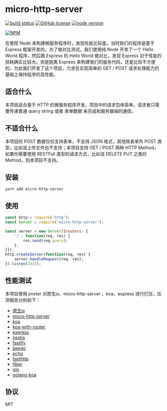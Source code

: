 # micro-http-server

[![build status][action-image]][action-url]
[![GitHub license](https://img.shields.io/github/license/yunnysunny/micro-http-server)](https://github.com/yunnysunny/micro-http-server)
[![node version][node-image]][node-url]

[npm-url]: https://npmjs.org/package/@yunnysunny/micro-http-server
[action-image]: https://github.com/yunnysunny/micro-http-server/workflows/CI/badge.svg
[action-url]: https://github.com/yunnysunny/micro-http-server/actions/workflows/ci.yml

[node-image]: https://img.shields.io/badge/node.js-%3E=_12-green.svg?style=flat-square
[node-url]: http://nodejs.org/download/

[![NPM](https://nodei.co/npm/micro-http-server.png?downloads=true)](https://nodei.co/npm/micro-http-server/) 

在使用 Node 来构建微服务程序时，发现性能比较差。当时我们的程序是基于 Express 框架开发的，为了做对比测试，我们使用纯 Node 开发了一个 Hello World 程序，然后跟 Express 的 Hello World 做对比，发现 Express 对于性能的损耗确实比较大。但是脱离 Express 来构建我们的服务代码，还是比较不方便的，为此我们开发了这个项目，力求在实现简单的 GET / POST 请求处理能力的基础上保持程序的高性能。

## 适合什么

本项目适合基于 HTTP 的微服务程序开发，项目中的请求包体简单，请求者只需要传递普通 query string 或者 表单数据 来完成和服务器端的通信。

## 不适合什么

本项目的 POST 数据仅仅支持表单，不支持 JSON 格式，其他除表单外 POST 类型，比如说上传文件也不支持；本项目支持 GET / POST 两种 HTTP Method，如果你需要使用 RESTFull 类型的请求方式，比如说 DELETE PUT 之类的 Method，则本项目不支持。

## 安装

```
yarn add micro-http-server
```

## 使用

```javascript
const http = require('http');
const Server = require('micro-http-server');

const server = new Server({routers: {
    '/': function(req, res) {
        res.send(req.query);
    },
}});
http.createServer(function(req, res) {
    server.handleRequest(req, res);
}).listen(3333);

```

## 性能测试

本项目使用 jmeter 对原生js、micro-http-server 、koa、express 进行打压，压测报告分别如下：

- [原生js](https://yunnysunny.github.io/micro-http-server/native)
- [micro-http-server](https://yunnysunny.github.io/micro-http-server/mhs)
- [koa](https://yunnysunny.github.io/micro-http-server/koa)
- [koa-with-router](https://yunnysunny.github.io/micro-http-server/koa-router)
- [express](https://yunnysunny.github.io/micro-http-server/express)
- [nestjs](https://yunnysunny.github.io/micro-http-server/nestjs)
- [fastify](https://yunnysunny.github.io/micro-http-server/fastify)
- [beego](https://yunnysunny.github.io/micro-http-server/beego)
- [echo](https://yunnysunny.github.io/micro-http-server/echo)
- [fasthttp](https://yunnysunny.github.io/micro-http-server/fasthttp)
- [fiber](https://yunnysunny.github.io/micro-http-server/fiber)
- [gin](https://yunnysunny.github.io/micro-http-server/gin)
- [golang-koa](https://yunnysunny.github.io/micro-http-server/golang-koa)

## 协议

MIT

